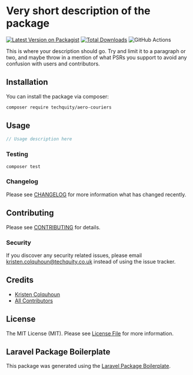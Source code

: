 # Very short description of the package

[![Latest Version on Packagist](https://img.shields.io/packagist/v/techquity/aero-couriers.svg?style=flat-square)](https://packagist.org/packages/techquity/aero-couriers)
[![Total Downloads](https://img.shields.io/packagist/dt/techquity/aero-couriers.svg?style=flat-square)](https://packagist.org/packages/techquity/aero-couriers)
![GitHub Actions](https://github.com/techquity/aero-couriers/actions/workflows/main.yml/badge.svg)

This is where your description should go. Try and limit it to a paragraph or two, and maybe throw in a mention of what PSRs you support to avoid any confusion with users and contributors.

## Installation

You can install the package via composer:

```bash
composer require techquity/aero-couriers
```

## Usage

```php
// Usage description here
```

### Testing

```bash
composer test
```

### Changelog

Please see [CHANGELOG](CHANGELOG.md) for more information what has changed recently.

## Contributing

Please see [CONTRIBUTING](CONTRIBUTING.md) for details.

### Security

If you discover any security related issues, please email kristen.colquhoun@techquity.co.uk instead of using the issue tracker.

## Credits

-   [Kristen Colquhoun](https://github.com/techquity)
-   [All Contributors](../../contributors)

## License

The MIT License (MIT). Please see [License File](LICENSE.md) for more information.

## Laravel Package Boilerplate

This package was generated using the [Laravel Package Boilerplate](https://laravelpackageboilerplate.com).
